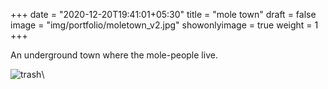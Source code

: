 +++
date = "2020-12-20T19:41:01+05:30"
title = "mole town"
draft = false
image = "img/portfolio/moletown_v2.jpg"
showonlyimage = true
weight = 1
+++

An underground town where the mole-people live.

![trash](/img/portfolio/moletown_v2.jpg)\

